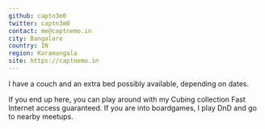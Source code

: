 ```yaml
---
github: captn3m0
twitter: captn3m0
contact: me@captnemo.in
city: Bangalore
country: IN
region: Koramangala
site: https://captnemo.in
---
```


I have a couch and an extra bed possibly available, depending on dates.

If you end up here, you can play around with my Cubing collection
Fast Internet access guaranteed. If you are into boardgames, I play DnD
and go to nearby meetups.
